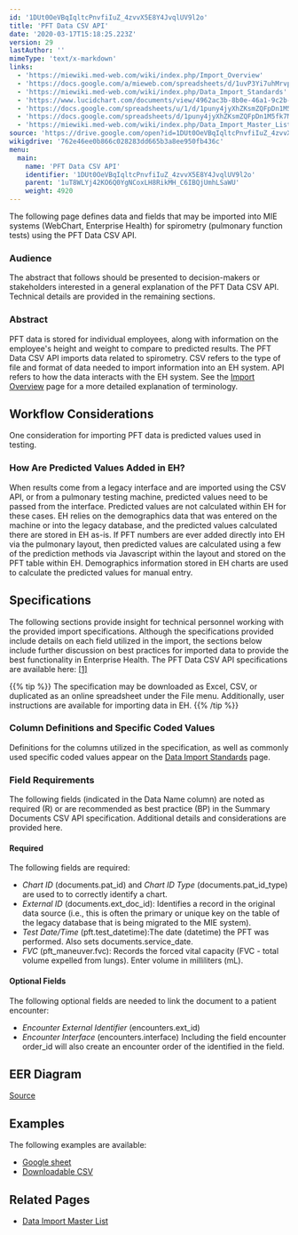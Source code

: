 ```yaml
---
id: '1DUt0OeVBqIqltcPnvfiIuZ_4zvvX5E8Y4JvqlUV9l2o'
title: 'PFT Data CSV API'
date: '2020-03-17T15:18:25.223Z'
version: 29
lastAuthor: ''
mimeType: 'text/x-markdown'
links:
  - 'https://miewiki.med-web.com/wiki/index.php/Import_Overview'
  - 'https://docs.google.com/a/mieweb.com/spreadsheets/d/1uvP3Yi7uhMrvp_Ba_OBywXdElPLYzGNG9SRA7s2YqBM/edit?usp=sharing'
  - 'https://miewiki.med-web.com/wiki/index.php/Data_Import_Standards'
  - 'https://www.lucidchart.com/documents/view/4962ac3b-8b0e-46a1-9c2b-549ef7ea93c7'
  - 'https://docs.google.com/spreadsheets/u/1/d/1puny4jyXhZKsmZQFpDn1M5fk7MwyDh9HLPaHDFMOb-g/pub'
  - 'https://docs.google.com/spreadsheets/d/1puny4jyXhZKsmZQFpDn1M5fk7MwyDh9HLPaHDFMOb-g/pub?output=csv'
  - 'https://miewiki.med-web.com/wiki/index.php/Data_Import_Master_List'
source: 'https://drive.google.com/open?id=1DUt0OeVBqIqltcPnvfiIuZ_4zvvX5E8Y4JvqlUV9l2o'
wikigdrive: '762e46ee0b866c028283dd665b3a8ee950fb436c'
menu:
  main:
    name: 'PFT Data CSV API'
    identifier: '1DUt0OeVBqIqltcPnvfiIuZ_4zvvX5E8Y4JvqlUV9l2o'
    parent: '1uT8WLYj42KO6Q0YgNCoxLH8RikMH_C6IBQjUmhLSaWU'
    weight: 4920
---
```

The following page defines data and fields that may be imported into MIE systems (WebChart, Enterprise Health) for spirometry (pulmonary function tests) using the PFT Data CSV API.


### **Audience**

The abstract that follows should be presented to decision-makers or stakeholders interested in a general explanation of the PFT Data CSV API. Technical details are provided in the remaining sections.


### **Abstract**

PFT data is stored for individual employees, along with information on the employee's height and weight to compare to predicted results. The PFT Data CSV API imports data related to spirometry.
CSV refers to the type of file and format of data needed to import information into an EH system. API refers to how the data interacts with the EH system. See the [Import Overview](https://miewiki.med-web.com/wiki/index.php/Import_Overview) page for a more detailed explanation of terminology.


## **Workflow Considerations**

One consideration for importing PFT data is predicted values used in testing.


### **How Are Predicted Values Added in EH?**

When results come from a legacy interface and are imported using the CSV API, or from a pulmonary testing machine, predicted values need to be passed from the interface. Predicted values are not calculated within EH for these cases. EH relies on the demographics data that was entered on the machine or into the legacy database, and the predicted values calculated there are stored in EH as-is.
If PFT numbers are ever added directly into EH via the pulmonary layout, then predicted values are calculated using a few of the prediction methods via Javascript within the layout and stored on the PFT table within EH. Demographics information stored in EH charts are used to calculate the predicted values for manual entry.


## **Specifications**

The following sections provide insight for technical personnel working with the provided import specifications. Although the specifications provided include details on each field utilized in the import, the sections below include further discussion on best practices for imported data to provide the best functionality in Enterprise Health.
The PFT Data CSV API specifications are available here: [[1]](https://docs.google.com/a/mieweb.com/spreadsheets/d/1uvP3Yi7uhMrvp_Ba_OBywXdElPLYzGNG9SRA7s2YqBM/edit?usp=sharing)

{{% tip %}}
The specification may be downloaded as Excel, CSV, or duplicated as an online spreadsheet under the File menu.
Additionally, user instructions are available for importing data in EH.
{{% /tip %}}


### **Column Definitions and Specific Coded Values**

Definitions for the columns utilized in the specification, as well as commonly used specific coded values appear on the [Data Import Standards](https://miewiki.med-web.com/wiki/index.php/Data_Import_Standards) page.


### **Field Requirements**

The following fields (indicated in the Data Name column) are noted as required (R) or are recommended as best practice (BP) in the Summary Documents CSV API specification. Additional details and considerations are provided here.


#### **Required**

The following fields are required:
* <em>Chart ID</em> (documents.pat_id) and <em>Chart ID Type</em> (documents.pat_id_type) are used to to correctly identify a chart.
* <em>External ID</em> (documents.ext_doc_id): Identifies a record in the original data source (i.e., this is often the primary or unique key on the table of the legacy database that is being migrated to the MIE system).
* <em>Test Date/Time</em> (pft.test_datetime):The date (datetime) the PFT was performed. Also sets documents.service_date.
* <em>FVC</em> (pft_maneuver.fvc): Records the forced vital capacity (FVC - total volume expelled from lungs). Enter volume in milliliters (mL).


#### **Optional Fields**

The following optional fields are needed to link the document to a patient encounter:
* <em>Encounter External Identifier</em> (encounters.ext_id)
* <em>Encounter Interface</em> (encounters.interface)
Including the field encounter order_id will also create an encounter order of the identified in the field.


## **EER Diagram**


[Source](https://www.lucidchart.com/documents/view/4962ac3b-8b0e-46a1-9c2b-549ef7ea93c7)


## **Examples**

The following examples are available:
* [Google sheet](https://docs.google.com/spreadsheets/u/1/d/1puny4jyXhZKsmZQFpDn1M5fk7MwyDh9HLPaHDFMOb-g/pub)
* [Downloadable CSV](https://docs.google.com/spreadsheets/d/1puny4jyXhZKsmZQFpDn1M5fk7MwyDh9HLPaHDFMOb-g/pub?output=csv)


## **Related Pages**

* [Data Import Master List](https://miewiki.med-web.com/wiki/index.php/Data_Import_Master_List)
